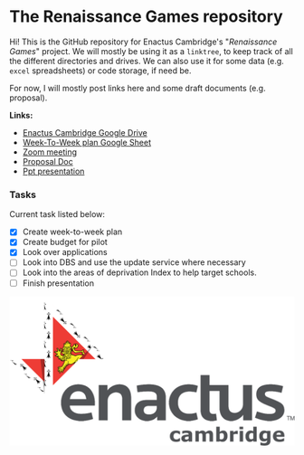 # The Renaissance Games repository
Hi! This is the GitHub repository for Enactus Cambridge's "*Renaissance Games*" project. We will mostly be using it as a `linktree`, to keep track of all the different directories and drives. We can also use it for some data (e.g. `excel` spreadsheets) or code storage, if need be.

For now, I will mostly post links here and some draft documents (e.g. proposal).

**Links:**
* [Enactus Cambridge Google Drive](https://drive.google.com/drive/u/2/folders/0AIH0sHEzBK5fUk9PVA)
* [Week-To-Week plan Google Sheet](https://docs.google.com/spreadsheets/d/13SqEoJHWeSWTjnXNaI0Owhu8M24S-bqkdwMtGeHTPyw/edit?usp=sharing)
* [Zoom meeting](https://zoom.us/j/6841293849?pwd=OEVYTzliUEdXcUNSV3pabWo2RzRvQT09)
* [Proposal Doc](https://universityofcambridgecloud-my.sharepoint.com/:w:/g/personal/bt389_cam_ac_uk/EdNpDWx4JzpGnYK9F9B4I9EBSFyCbMvHn2sfy8LWuhNvhg?e=jbqcUp)
* [Ppt presentation](https://docs.google.com/presentation/d/1yPlBpUcFGE56FS4T43WcG7UMrb36RIFy/edit#slide=id.p2)

### Tasks
Current task listed below:
- [x] Create week-to-week plan
- [x] Create budget for pilot
- [x] Look over applications
- [ ] Look into DBS and use the update service where necessary
- [ ] Look into the areas of deprivation Index to help target schools.
- [ ] Finish presentation

![logo](/Enactus_Cam_LogoText_Grey.png)
